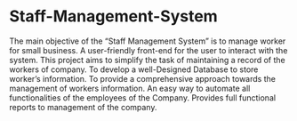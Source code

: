 # Staff-Management-System
The main objective of the “Staff Management System” is to manage worker for small business.
A user-friendly front-end for the user to interact with the system.
This project aims to simplify the task of maintaining a record of the workers
of company.
To develop a well-Designed Database to store worker’s information.
To provide a comprehensive approach towards the management of workers
information.
An easy way to automate all functionalities of the employees of the Company.
Provides full functional reports to management of the company.
